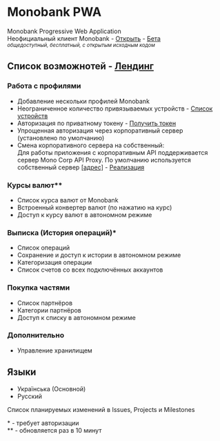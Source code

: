 # Monobank PWA
Monobank Progressive Web Application  
Неофициальный клиент Monobank - [Открыть](https://mono.sominemo.com) - 
[Бета](https://github.com/Sominemo/Mono-PWA/blob/master/CONTRIBUTING.MD#тестирование)  
*<sup>общедоступный, бесплатный, с открытым исходным кодом</sup>*

## Список возможнотей - [Лендинг](https://sominemo.com/mono)
### Работа с профилями
- Добавление нескольки профилей Monobank
- Неограниченное количество привязываемых устройств - [Список устройств](https://api.monobank.ua)
- Авторизация по приватному токену - [Получить токен](https://api.monobank.ua)
- Упрощенная авторизация через корпоративный сервер (установлено по умолчанию)
- Смена корпоративного сервера на собственный:  
  Для работы приложения с корпоративным API поддерживается сервер Mono Corp API Proxy. По умолчанию используется собственный сервер [[адрес]](https://api.mono.sominemo.com) - [Реализация](https://github.com/Sominemo/Mono-Corp-API-Proxy-PHP)

### Курсы валют**
- Список курса валют от Monobank
- Встроенный конвертер валют (по нажатию на курс)
- Доступ к курсу валют в автономном режиме

### Выписка (История операций)*
- Список операций
- Сохранение и доступ к истории в автономном режиме
- Категоризация операции
- Список счетов со всех подключённых аккаунтов

### Покупка частями
- Список партнёров
- Категории партнёров
- Доступ к списку в автономном режиме

### Дополнительно
- Управление хранилищем

## Языки
- Українська (Основной)
- Русский

Список планируемых изменений в Issues, Projects и Milestones


\* - требует авторизации  
** - обновляется раз в 10 минут  

